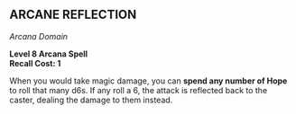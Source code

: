 ## ARCANE REFLECTION  
_Arcana Domain_

**Level 8 Arcana Spell**  
**Recall Cost: 1**

When you would take magic damage, you can **spend any number of Hope** to roll that many d6s. If any roll a 6, the attack is reflected back to the caster, dealing the damage to them instead.  